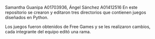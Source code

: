 Samantha Guanipa A01703936, Ángel Sánchez A01412516 En este repositorio se crearon y editaron tres directorios que contienen juegos diseñados en Python.

Los juegos fueron obtenidos de Free Games y se les realizaron cambios, cada integrante del equipo editó una rama.
